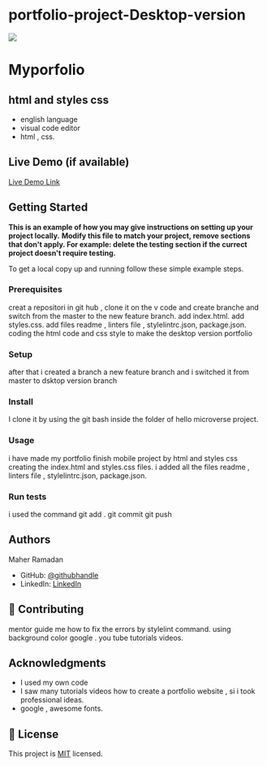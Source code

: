 # portfolio-project-Desktop-version
![](https://github.com/maherramadan78/Myportfolio/tree/desktop-version)

# Myporfolio

## html and styles css

- english language
- visual code editor
- html , css.

## Live Demo (if available)

[Live Demo Link](https://livedemo.com)


## Getting Started

**This is an example of how you may give instructions on setting up your project locally.**
**Modify this file to match your project, remove sections that don't apply. For example: delete the testing section if the currect project doesn't require testing.**


To get a local copy up and running follow these simple example steps.

### Prerequisites
creat a repositori in git hub , clone it on the v code and create branche and switch from the master to the new feature branch.
add index.html.
add styles.css.
add  files readme , linters file , stylelintrc.json, package.json.
coding the html code and css style to make the desktop version portfolio


### Setup
after that i created a branch a new feature branch and i switched it from master to dsktop version branch

### Install
I clone it by using the git bash inside the folder of hello microverse project.
### Usage
i have made my portfolio finish mobile project by html and styles css  creating the index.html and styles.css files.
i added all the files readme , linters file , stylelintrc.json, package.json.
### Run tests
i used the command git add .
git commit
git push

## Authors

Maher Ramadan

- GitHub: [@githubhandle](https://github.com/maherramadan78/Myportfolio/tree/desktop-version)
- LinkedIn: [LinkedIn](https://www.linkedin.com/in/maher-ramadan-655623a4/)


## 🤝 Contributing

mentor guide me how to fix the errors by stylelint command.
using background color 
google .
you tube tutorials videos. 

## Acknowledgments

- I used my own code
- I saw many tutorials videos how to create a portfolio website , si i took  professional ideas.
- google , awesome fonts.

## 📝 License

This project is [MIT](./LICENSE) licensed.
